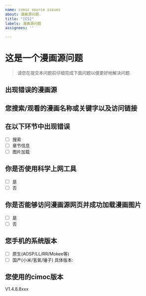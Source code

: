 ```yaml
---
name: comic source issues
about: 漫画源问题.
title: "[CS]"
labels: 漫画源问题
assignees: ''

---
```


# 这是一个漫画源问题

> 请您在提交本问题前仔细完成下面问题以便更好地解决问题.

## 出现错误的漫画源

## 您搜索/观看的漫画名称或关键字以及访问链接

## 在以下环节中出现错误
- [ ] 搜索
- [ ] 章节信息
- [ ] 图片加载

## 你是否使用科学上网工具
- [ ] 是
- [ ] 否

## 你是否能够访问漫画源网页并成功加载漫画图片
- [ ] 是
- [ ] 否

## 您手机的系统版本
- [ ] 原生(AOSP/LL/RR/Mokee等)
- [ ] 国产(小米/氢氧/锤子)
具体版本: 

## 您使用的cimoc版本
V1.4.8.8xxx

